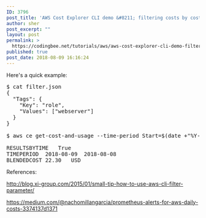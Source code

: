 ```yaml
---
ID: 3796
post_title: 'AWS Cost Explorer CLI demo &#8211; filtering costs by cost allocation tags'
author: sher
post_excerpt: ""
layout: post
permalink: >
  https://codingbee.net/tutorials/aws/aws-cost-explorer-cli-demo-filtering-costs-by-cost-allocation-tags
published: true
post_date: 2018-08-09 16:16:24
---
```

Here's a quick example:

<pre>
$ cat filter.json
{
  "Tags": {
    "Key": "role",
    "Values": ["webserver"]
  }
}

$ aws ce get-cost-and-usage --time-period Start=$(date +"%Y-%m-%d" --date="-24 hours"),End=$(date +"%Y-%m-%d") --granularity=DAILY  --metrics BlendedCost --filter file://filter.json

RESULTSBYTIME	True
TIMEPERIOD	2018-08-09	2018-08-08
BLENDEDCOST	22.30	USD
</pre>


References: 

http://blog.xi-group.com/2015/01/small-tip-how-to-use-aws-cli-filter-parameter/

https://medium.com/@nachomillangarcia/prometheus-alerts-for-aws-daily-costs-3374137d1371